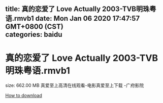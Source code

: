 
title: 真的恋爱了 Love Actually 2003-TVB明珠粤语.rmvb1
date: Mon Jan 06 2020 17:47:57 GMT+0800 (CST)    
categories: baidu
---

# 真的恋爱了 Love Actually 2003-TVB明珠粤语.rmvb1
size: 662.00 MB
 真爱至上高清在线观看-电影真爱至上下载 -广府影院
 

[How to download](https://bpcam.bemobtrk.com/go/2ceec3aa-1ca2-46d6-b9ff-aaa5c184517c?jno=3195)